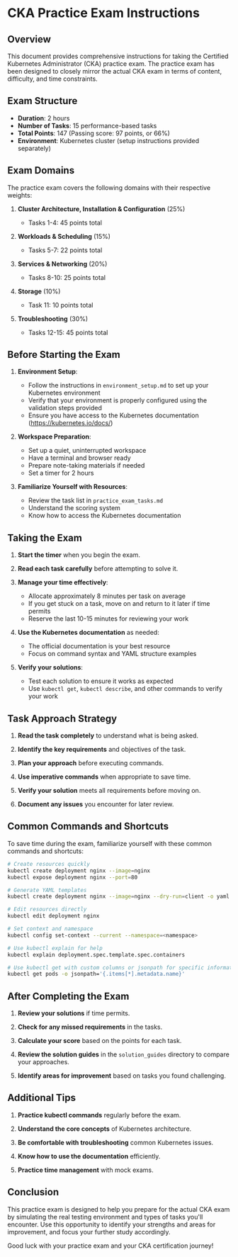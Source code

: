 # CKA Practice Exam Instructions

## Overview

This document provides comprehensive instructions for taking the Certified Kubernetes Administrator (CKA) practice exam. The practice exam has been designed to closely mirror the actual CKA exam in terms of content, difficulty, and time constraints.

## Exam Structure

- **Duration**: 2 hours
- **Number of Tasks**: 15 performance-based tasks
- **Total Points**: 147 (Passing score: 97 points, or 66%)
- **Environment**: Kubernetes cluster (setup instructions provided separately)

## Exam Domains

The practice exam covers the following domains with their respective weights:

1. **Cluster Architecture, Installation & Configuration** (25%)
   - Tasks 1-4: 45 points total

2. **Workloads & Scheduling** (15%)
   - Tasks 5-7: 22 points total

3. **Services & Networking** (20%)
   - Tasks 8-10: 25 points total

4. **Storage** (10%)
   - Task 11: 10 points total

5. **Troubleshooting** (30%)
   - Tasks 12-15: 45 points total

## Before Starting the Exam

1. **Environment Setup**:
   - Follow the instructions in `environment_setup.md` to set up your Kubernetes environment
   - Verify that your environment is properly configured using the validation steps provided
   - Ensure you have access to the Kubernetes documentation (https://kubernetes.io/docs/)

2. **Workspace Preparation**:
   - Set up a quiet, uninterrupted workspace
   - Have a terminal and browser ready
   - Prepare note-taking materials if needed
   - Set a timer for 2 hours

3. **Familiarize Yourself with Resources**:
   - Review the task list in `practice_exam_tasks.md`
   - Understand the scoring system
   - Know how to access the Kubernetes documentation

## Taking the Exam

1. **Start the timer** when you begin the exam.

2. **Read each task carefully** before attempting to solve it.

3. **Manage your time effectively**:
   - Allocate approximately 8 minutes per task on average
   - If you get stuck on a task, move on and return to it later if time permits
   - Reserve the last 10-15 minutes for reviewing your work

4. **Use the Kubernetes documentation** as needed:
   - The official documentation is your best resource
   - Focus on command syntax and YAML structure examples

5. **Verify your solutions**:
   - Test each solution to ensure it works as expected
   - Use `kubectl get`, `kubectl describe`, and other commands to verify your work

## Task Approach Strategy

1. **Read the task completely** to understand what is being asked.

2. **Identify the key requirements** and objectives of the task.

3. **Plan your approach** before executing commands.

4. **Use imperative commands** when appropriate to save time.

5. **Verify your solution** meets all requirements before moving on.

6. **Document any issues** you encounter for later review.

## Common Commands and Shortcuts

To save time during the exam, familiarize yourself with these common commands and shortcuts:

```bash
# Create resources quickly
kubectl create deployment nginx --image=nginx
kubectl expose deployment nginx --port=80

# Generate YAML templates
kubectl create deployment nginx --image=nginx --dry-run=client -o yaml > nginx-deployment.yaml

# Edit resources directly
kubectl edit deployment nginx

# Set context and namespace
kubectl config set-context --current --namespace=<namespace>

# Use kubectl explain for help
kubectl explain deployment.spec.template.spec.containers

# Use kubectl get with custom columns or jsonpath for specific information
kubectl get pods -o jsonpath='{.items[*].metadata.name}'
```

## After Completing the Exam

1. **Review your solutions** if time permits.

2. **Check for any missed requirements** in the tasks.

3. **Calculate your score** based on the points for each task.

4. **Review the solution guides** in the `solution_guides` directory to compare your approaches.

5. **Identify areas for improvement** based on tasks you found challenging.

## Additional Tips

1. **Practice kubectl commands** regularly before the exam.

2. **Understand the core concepts** of Kubernetes architecture.

3. **Be comfortable with troubleshooting** common Kubernetes issues.

4. **Know how to use the documentation** efficiently.

5. **Practice time management** with mock exams.

## Conclusion

This practice exam is designed to help you prepare for the actual CKA exam by simulating the real testing environment and types of tasks you'll encounter. Use this opportunity to identify your strengths and areas for improvement, and focus your further study accordingly.

Good luck with your practice exam and your CKA certification journey!
